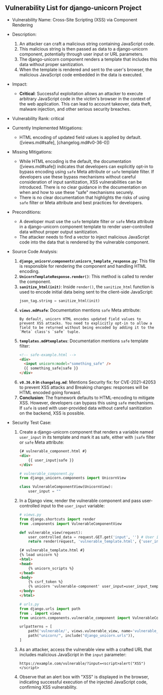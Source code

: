 ## Vulnerability List for django-unicorn Project

* Vulnerability Name: Cross-Site Scripting (XSS) via Component Rendering

* Description:
    1. An attacker can craft a malicious string containing JavaScript code.
    2. This malicious string is then passed as data to a django-unicorn component, potentially through user input or URL parameters.
    3. The django-unicorn component renders a template that includes this data without proper sanitization.
    4. When the template is rendered and sent to the user's browser, the malicious JavaScript code embedded in the data is executed.

* Impact:
    * **Critical**:  Successful exploitation allows an attacker to execute arbitrary JavaScript code in the victim's browser in the context of the web application. This can lead to account takeover, data theft, malware injection, and other serious security breaches.

* Vulnerability Rank: critical

* Currently Implemented Mitigations:
    * HTML encoding of updated field values is applied by default. ([views.md#safe], [changelog.md#v0-36-0])

* Missing Mitigations:
    * While HTML encoding is the default, the documentation ([views.md#safe]) indicates that developers can explicitly opt-in to bypass encoding using `safe` Meta attribute or `safe` template filter. If developers use these bypass mechanisms without careful consideration of input sanitization, XSS vulnerabilities can be introduced. There is no clear guidance in the documentation on when and how to use these "safe" mechanisms securely.
    * There is no clear documentation that highlights the risks of using `safe` filter or Meta attribute and best practices for developers.

* Preconditions:
    * A developer must use the `safe` template filter or `safe` Meta attribute in a django-unicorn component template to render user-controlled data without proper output sanitization.
    * The attacker needs to find a vector to inject malicious JavaScript code into the data that is rendered by the vulnerable component.

* Source Code Analysis:
    1. **`django_unicorn\components\unicorn_template_response.py`**: This file is responsible for rendering the component and handling HTML encoding.
    2. **`UnicornTemplateResponse.render()`**: This method is called to render the component.
    3. **`sanitize_html(init)`**: Inside `render()`, the `sanitize_html` function is used to encode initial data being sent to the client-side JavaScript:
        ```python
        json_tag.string = sanitize_html(init)
        ```
    4. **`views.md#safe`**: Documentation mentions `safe` Meta attribute:
        ```
        By default, unicorn HTML encodes updated field values to prevent XSS attacks. You need to explicitly opt-in to allow a field to be returned without being encoded by adding it to the `Meta` class's `safe` tuple.
        ```
    5. **`templates.md#templates`**: Documentation mentions `safe` template filter:
        ```html
        <!-- safe-example.html -->
        <div>
          <input unicorn:model="something_safe" />
          {{ something_safe|safe }}
        </div>
        ```
    6. **`v0.36.0` in `changelog.md`**:  Mentions Security fix: for CVE-2021-42053 to prevent XSS attacks and Breaking changes: responses will be HTML encoded going forward.
    7. **Conclusion**: The framework defaults to HTML-encoding to mitigate XSS. However, developers can bypass this using `safe` mechanisms. If `safe` is used with user-provided data without careful sanitization on the backend, XSS is possible.

* Security Test Case:
    1. Create a django-unicorn component that renders a variable named `user_input` in its template and mark it as safe, either with `|safe` filter or `safe` Meta attribute:
        ```html
        {# vulnerable_component.html #}
        <div>
            {{ user_input|safe }}
        </div>
        ```
        ```python
        # vulnerable_component.py
        from django_unicorn.components import UnicornView

        class VulnerableComponentView(UnicornView):
            user_input = ""
        ```
    2. In a Django view, render the vulnerable component and pass user-controlled input to the `user_input` variable:
        ```python
        # views.py
        from django.shortcuts import render
        from .components import VulnerableComponentView

        def vulnerable_view(request):
            user_controlled_data = request.GET.get('input', '') # User input from query parameter
            return render(request, 'vulnerable_template.html', {'user_input_template': user_controlled_data})
        ```
        ```html
        {# vulnerable_template.html #}
        {% load unicorn %}
        <html>
        <head>
            {% unicorn_scripts %}
        </head>
        <body>
            {% csrf_token %}
            {% unicorn 'vulnerable-component' user_input=user_input_template %}
        </body>
        </html>
        ```
        ```python
        # urls.py
        from django.urls import path
        from . import views
        from unicorn.components.vulnerable_component import VulnerableComponentView

        urlpatterns = [
            path('vulnerable/', views.vulnerable_view, name='vulnerable_view'),
            path("unicorn/", include("django_unicorn.urls")),
        ]
        ```
    3. As an attacker, access the vulnerable view with a crafted URL that includes malicious JavaScript in the `input` parameter:
        ```
        https://example.com/vulnerable/?input=<script>alert("XSS")</script>
        ```
    4. Observe that an alert box with "XSS" is displayed in the browser, indicating successful execution of the injected JavaScript code, confirming XSS vulnerability.
